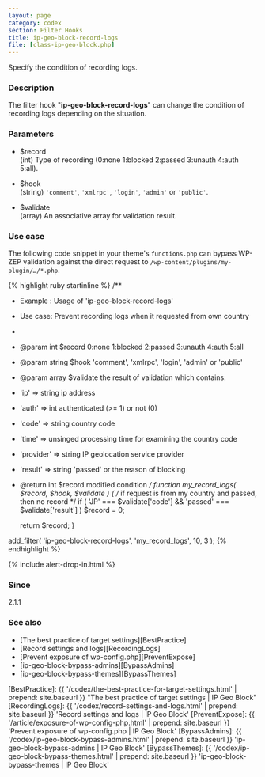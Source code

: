 ```yaml
---
layout: page
category: codex
section: Filter Hooks
title: ip-geo-block-record-logs
file: [class-ip-geo-block.php]
---
```


Specify the condition of recording logs.

<!--more-->

### Description ###

The filter hook "**ip-geo-block-record-logs**" can change the condition of 
recording logs depending on the situation.

### Parameters ###

- $record  
  (int) Type of recording (0:none 1:blocked 2:passed 3:unauth 4:auth 5:all).

- $hook  
  (string) `'comment'`, `'xmlrpc'`, `'login'`, `'admin'` or `'public'`.

- $validate  
  (array) An associative array for validation result.

### Use case ###

The following code snippet in your theme's `functions.php` can bypass WP-ZEP 
validation against the direct request to 
`/wp-content/plugins/my-plugin/…/*.php`.

{% highlight ruby startinline %}
/**
 * Example : Usage of 'ip-geo-block-record-logs'
 * Use case: Prevent recording logs when it requested from own country
 *
 * @param  int    $record   0:none 1:blocked 2:passed 3:unauth 4:auth 5:all
 * @param  string $hook     'comment', 'xmlrpc', 'login', 'admin' or 'public'
 * @param  array  $validate the result of validation which contains:
 *  'ip'       => string    ip address
 *  'auth'     => int       authenticated (>= 1) or not (0)
 *  'code'     => string    country code
 *  'time'     => unsinged  processing time for examining the country code
 *  'provider' => string    IP geolocation service provider
 *  'result'   => string    'passed' or the reason of blocking
 * @return int    $record   modified condition
 */
function my_record_logs( $record, $hook, $validate ) {
    /* if request is from my country and passed, then no record */
    if ( 'JP' === $validate['code'] && 'passed' === $validate['result'] )
        $record = 0;

    return $record;
}

add_filter( 'ip-geo-block-record-logs', 'my_record_logs', 10, 3 );
{% endhighlight %}

{% include alert-drop-in.html %}

### Since ###

2.1.1

### See also ###

- [The best practice of target settings][BestPractice]
- [Record settings and logs][RecordingLogs]
- [Prevent exposure of wp-config.php][PreventExpose]
- [ip-geo-block-bypass-admins][BypassAdmins]
- [ip-geo-block-bypass-themes][BypassThemes]

[IP-Geo-Block]:  https://wordpress.org/plugins/ip-geo-block/ "WordPress › IP Geo Block « WordPress Plugins"
[BestPractice]:  {{ '/codex/the-best-practice-for-target-settings.html' | prepend: site.baseurl }} "The best practice of target settings | IP Geo Block"
[RecordingLogs]: {{ '/codex/record-settings-and-logs.html'              | prepend: site.baseurl }} 'Record settings and logs | IP Geo Block'
[PreventExpose]: {{ '/article/exposure-of-wp-config-php.html'           | prepend: site.baseurl }} 'Prevent exposure of wp-config.php | IP Geo Block'
[BypassAdmins]:  {{ '/codex/ip-geo-block-bypass-admins.html'            | prepend: site.baseurl }} 'ip-geo-block-bypass-admins | IP Geo Block'
[BypassThemes]:  {{ '/codex/ip-geo-block-bypass-themes.html'            | prepend: site.baseurl }} 'ip-geo-block-bypass-themes | IP Geo Block'
